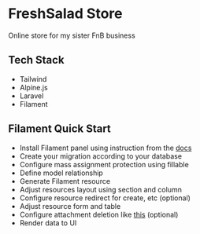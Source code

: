 # FreshSalad Store

Online store for my sister FnB business

## Tech Stack

- Tailwind
- Alpine.js
- Laravel
- Filament

## Filament Quick Start

- Install Filament panel using instruction from the [docs](https://filamentphp.com/docs/3.x/panels/installation)
- Create your migration according to your database
- Configure mass assignment protection using fillable
- Define model relationship
- Generate Filament resource
- Adjust resources layout using section and column
- Configure resource redirect for create, etc (optional)
- Adjust resource form and table
- Configure attachment deletion like [this](https://v2.filamentphp.com/tricks/delete-attachments-when-deleting-a-record) (optional)
- Render data to UI
